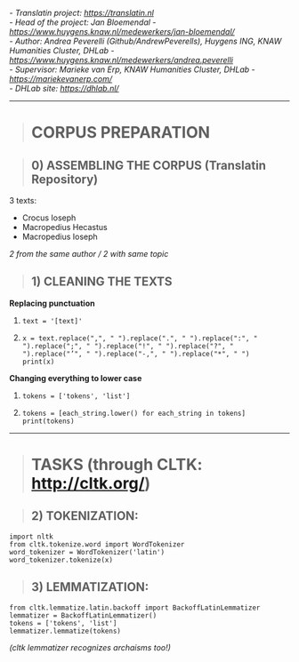 *- Translatin project: https://translatin.nl* \
*- Head of the project: Jan Bloemendal - https://www.huygens.knaw.nl/medewerkers/jan-bloemendal/* \
*- Author: Andrea Peverelli (Github/AndrewPeverells), Huygens ING, KNAW Humanities Cluster, DHLab - https://www.huygens.knaw.nl/medewerkers/andrea.peverelli* \
*- Supervisor: Marieke van Erp, KNAW Humanities Cluster, DHLab - https://mariekevanerp.com/* \
*- DHLab site: https://dhlab.nl/*

----------------------------------------------------------------------------------------------------------

> # CORPUS PREPARATION

> ## 0) ASSEMBLING THE CORPUS (Translatin Repository)

3 texts:
- Crocus Ioseph
- Macropedius Hecastus
- Macropedius Ioseph

*2 from the same author / 2 with same topic*

> ## 1) CLEANING THE TEXTS

**Replacing punctuation**

1. `text = '[text]'`

2. `x = text.replace(",", " ").replace(".", " ").replace(":", " ").replace(";", " ").replace("!", " ").replace("?", " ").replace("’", " ").replace("-,", " ").replace("*", " ")`\
`print(x)`

**Changing everything to lower case**

1. `tokens = ['tokens', 'list']`

2. `tokens = [each_string.lower() for each_string in tokens]`\
  `print(tokens)`
  
***

> # TASKS (through CLTK: http://cltk.org/)

> ## 2) TOKENIZATION:

`import nltk`\
`from cltk.tokenize.word import WordTokenizer`\
`word_tokenizer = WordTokenizer('latin')`\
`word_tokenizer.tokenize(x)`

> ## 3) LEMMATIZATION:

`from cltk.lemmatize.latin.backoff import BackoffLatinLemmatizer`\
`lemmatizer = BackoffLatinLemmatizer()`\
`tokens = ['tokens', 'list']`\
`lemmatizer.lemmatize(tokens)`

*(cltk lemmatizer recognizes archaisms too!)*
